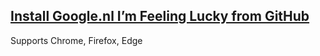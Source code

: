 
## [Install Google.nl I’m Feeling Lucky from GitHub](https://blaise-io.github.io/google-feeling-lucky-opensearch-nl/)

Supports Chrome, Firefox, Edge
